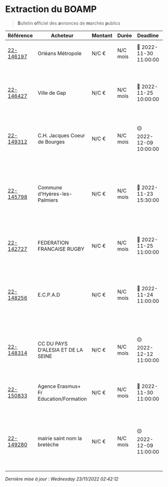 # Extraction du BOAMP
> **B**ulletin **o**fficiel des **a**nnonces de **m**archés **p**ublics

| Référence | Acheteur | Montant | Durée | Deadline | Résumé | Mot clé|
|---|---|---|---|---|---|---|
| [22-146197](https://www.boamp.fr/avis/detail/22-146197) | Orléans Métropole | N/C € | N/C mois | 🔴 2022-11-30 11:00:00 | Diagnostics d'ouvrages de stockage d'eau potable | *stockage objet*|
| [22-146427](https://www.boamp.fr/avis/detail/22-146427) | Ville de Gap | N/C € | N/C mois | 🔴 2022-11-25 10:00:00 | Etude de faisabilité pour l'aménagement d'un lieu de diffusion culturel en plein air sur le site de Puymaure - Ville de Gap | *sauvegarde*|
| [22-149312](https://www.boamp.fr/avis/detail/22-149312) | C.H. Jacques Coeur de Bourges | N/C € | N/C mois | 🟡 2022-12-09 10:00:00 | Maintenance sauvegarde DELL NETVAULT du Centre Hospitalier Jacques Coeur de Bourges | *sauvegarde*|
| [22-145798](https://www.boamp.fr/avis/detail/22-145798) | Commune d'Hyères-les-Palmiers | N/C € | N/C mois | 🔴 2022-11-23 15:30:00 | INFRASTRUCTURES ET SYSTEMES NUMERIQUES / COMMANDE PUBLIQUE / CAISSE DES ECOLES - Solution de plateforme externe de dématérialisation des marchés publics | *infrastructures systemes*|
| [22-142727](https://www.boamp.fr/avis/detail/22-142727) | FEDERATION FRANCAISE RUGBY | N/C € | N/C mois | 🔴 2022-11-25 11:00:00 | Réalisation des programmes officiels des matchs suivants du XV DE FRANCE masculin. | *serveur*|
| [22-148256](https://www.boamp.fr/avis/detail/22-148256) | E.C.P.A.D | N/C € | N/C mois | 🔴 2022-11-24 11:00:00 | MARCHÉ D'ACQUISITION DE DEUX SERVEURS VIDÉO POUR LA MISE À NIVEAU DES MOYENS TECHNIQUES DE LA POST-PRODUCTION de l'ECPAD-2 LOTS- | *serveur*|
| [22-148314](https://www.boamp.fr/avis/detail/22-148314) | CC DU PAYS D'ALESIA ET DE LA SEINE | N/C € | N/C mois | 🟡 2022-12-12 11:00:00 | Souscription des contrats d'assurance pour la Communauté de communes du Pays d'Alésia et de la Seine | *informatique*|
| [22-150833](https://www.boamp.fr/avis/detail/22-150833) | Agence Erasmus+ Fr Education/Formation | N/C € | N/C mois | 🔴 2022-11-30 11:00:00 | Contrats d'assurance (bâtiment, matériels informatiques, protection juridique et RC) | *informatique*|
| [22-149280](https://www.boamp.fr/avis/detail/22-149280) | mairie saint nom la bretèche | N/C € | N/C mois | 🟡 2022-12-09 11:00:00 | Le présent marché a pour objet l'assistance aux utilisateurs ainsi que la maintenance du parc informatique de la Commune de Saint-Nom-la-Bretèche | *informatique*|


_Dernière mise à jour : Wednesday 23/11/2022 02:42:12_